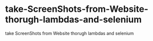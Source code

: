 # take-ScreenShots-from-Website-thorugh-lambdas-and-selenium
take ScreenShots from Website thorugh lambdas and selenium

